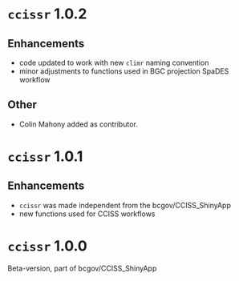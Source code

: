 # `ccissr` 1.0.2
## Enhancements
* code updated to work with new `climr` naming convention
* minor adjustments to functions used in BGC projection SpaDES workflow

## Other
* Colin Mahony added as contributor.

# `ccissr` 1.0.1
## Enhancements
* `ccissr` was made independent from the bcgov/CCISS_ShinyApp
* new functions used for CCISS workflows

# `ccissr` 1.0.0
Beta-version, part of bcgov/CCISS_ShinyApp